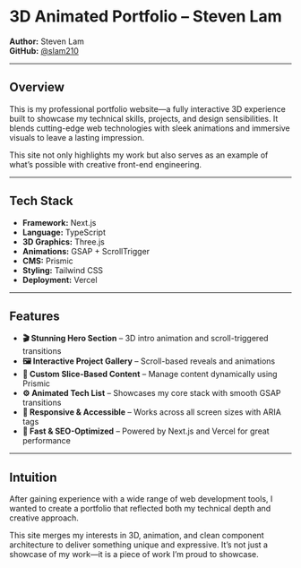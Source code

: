 # 3D Animated Portfolio – Steven Lam

**Author:** Steven Lam  
**GitHub:** [@slam210](https://github.com/slam210)

---

## Overview

This is my professional portfolio website—a fully interactive 3D experience built to showcase my technical skills, projects, and design sensibilities. It blends cutting-edge web technologies with sleek animations and immersive visuals to leave a lasting impression.

This site not only highlights my work but also serves as an example of what’s possible with creative front-end engineering.

---

## Tech Stack

- **Framework:** Next.js 
- **Language:** TypeScript  
- **3D Graphics:** Three.js  
- **Animations:** GSAP + ScrollTrigger  
- **CMS:** Prismic  
- **Styling:** Tailwind CSS  
- **Deployment:** Vercel  

---

## Features

- **🎬 Stunning Hero Section** – 3D intro animation and scroll-triggered transitions  
- **🖼 Interactive Project Gallery** – Scroll-based reveals and animations  
- **🧩 Custom Slice-Based Content** – Manage content dynamically using Prismic  
- **⚙️ Animated Tech List** – Showcases my core stack with smooth GSAP transitions  
- **📱 Responsive & Accessible** – Works across all screen sizes with ARIA tags  
- **🚀 Fast & SEO-Optimized** – Powered by Next.js and Vercel for great performance  

---

## Intuition

After gaining experience with a wide range of web development tools, I wanted to create a portfolio that reflected both my technical depth and creative approach.

This site merges my interests in 3D, animation, and clean component architecture to deliver something unique and expressive. It’s not just a showcase of my work—it is a piece of work I’m proud to showcase.
